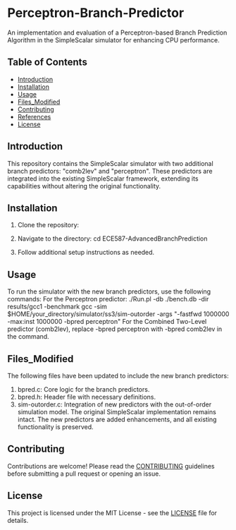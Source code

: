 # Perceptron-Branch-Predictor
An implementation and evaluation of a Perceptron-based Branch Prediction Algorithm in the SimpleScalar simulator for enhancing CPU performance.

## Table of Contents

- [Introduction](#introduction)
- [Installation](#installation)
- [Usage](#usage)
- [Files_Modified](#Files_Modified)
- [Contributing](#contributing)
- [References](#references)
- [License](#license)

## Introduction
This repository contains the SimpleScalar simulator with two additional branch predictors: "comb2lev" and "perceptron". These predictors are integrated into the existing SimpleScalar framework, extending its capabilities without altering the original functionality.


## Installation
1. Clone the repository:

2. Navigate to the directory:
cd ECE587-AdvancedBranchPrediction

3. Follow additional setup instructions as needed.

## Usage
To run the simulator with the new branch predictors, use the following commands:
For the Perceptron predictor:
./Run.pl -db ./bench.db -dir results/gcc1 -benchmark gcc -sim $HOME/your_directory/simulator/ss3/sim-outorder -args "-fastfwd 1000000 -max:inst 1000000 -bpred perceptron"
For the Combined Two-Level predictor (comb2lev), replace -bpred perceptron with -bpred comb2lev in the command.

## Files_Modified
The following files have been updated to include the new branch predictors:

1. bpred.c: Core logic for the branch predictors.
2. bpred.h: Header file with necessary definitions.
3. sim-outorder.c: Integration of new predictors with the out-of-order simulation model.
The original SimpleScalar implementation remains intact. The new predictors are added enhancements, and all existing functionality is preserved.

## Contributing
Contributions are welcome! Please read the [CONTRIBUTING](CONTRIBUTING.md) guidelines before submitting a pull request or opening an issue.

## License
This project is licensed under the MIT License - see the [LICENSE](LICENSE) file for details.


